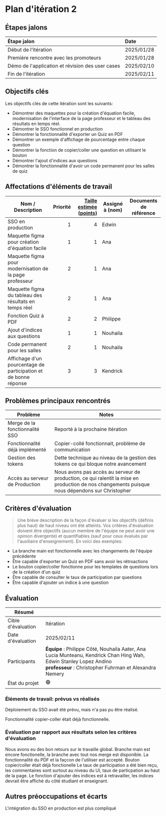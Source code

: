 # Plan d'itération 2

## Étapes jalons

| Étape jalon                                       | Date       |
| :------------------------------------------------ | :--------- |
| Début de l'itération                              | 2025/01/28 |
| Première rencontre avec les promoteurs            | 2025/01/28 |
| Démo de l'application et révision des user cases  | 2025/02/10 |
| Fin de l'itération                                | 2025/02/11 |

## Objectifs clés

Les objectifs clés de cette itération sont les suivants:

-   Démontrer des maquettes pour la création d'équation facile, modernisation de l'interface de la page professeur et le tableau des résultats en temps réel. 
-   Démontrer le SSO fonctionnel en production
-   Démontrer la fonctionnalité d'exporter un Quiz en PDF
-   Démontrer un exemple d'affichage de pourcentage entre chaque question
-   Démontrer la fonction de copier/coller une question en utilisant le bouton
-   Démontrer l'ajout d'indices aux questions
-   Démontrer la fonctionnalité d'avoir un code permanent pour les salles de quiz



## Affectations d'éléments de travail

| Nom / Description              | Priorité | [Taille estimée (points)](#commentEstimer 'Comment estimer?') | Assigné à (nom) | Documents de référence                                                                          |
| ------------------------------ | -------: | ------------------------------------------------------------: | --------------- | ----------------------------------------------------------------------------------------------- |
| SSO en production |        1 |                                                             4 | Edwin            ||
| Maquette figma pour création d'équation facile |  1|                                                        1 | Ana            ||
| Maquette figma pour modernisation de la page professeur |  2|                                                        1 | Ana            ||
| Maquette figma du tableau des résultats en temps réel |  2|                                                        1 | Ana            ||
| Fonction Quiz à PDF |   2|                                      2| Philippe         |                                                 |
| Ajout d'indices aux questions          |   1|                                      1| Nouhaila         |   
| Code permanent pour les salles          |   2|                                      1| Nouhaila         |                                                 |
| Affichage d'un pourcentage de participation et de bonne réponse               |   3|                                      3| Kendrick    |                                                 |

## Problèmes principaux rencontrés

| Problème                                                                                                                               | Notes                                                                                                                                                                                                                                         |
| -------------------------------------------------------------------------------------------------------------------------------------- | --------------------------------------------------------------------------------------------------------------------------------------------------------------------------------------------------------------------------------------------- |
| Merge de la fonctionnalité SSO |  Reporté à la prochaine itération       
| Fonctionnalité déjà implémenté |  Copier-collé fonctionnait, problème de communication   
| Gestion des tokens |  Dette technique au niveau de la gestion des tokens ce qui bloque notre avancement   
| Accès au serveur de Production |  Nous avons pas accès au serveur de production, ce qui ralentit la mise en production de nos changements puisque nous dépendons sur Christopher                                      

## Critères d'évaluation

> Une brève description de la façon d'évaluer si les objectifs (définis plus haut) de haut niveau ont été atteints.
> Vos critères d'évaluation doivent être objectifs (aucun membre de l'équipe ne peut avoir une opinion divergente) et quantifiables (sauf pour ceux évalués par l'auxiliaire d'enseignement). En voici des exemples:

-   La branche main est fonctionnelle avec les changements de l'équipe précédente
-   Être capable d'exporter un Quiz en PDF sans avoir les rétroactions
-   Le bouton copier/coller fonctionne pour les templates de questions lors de la création d'un quiz
-   Être capable de consulter le taux de participation par questions 
- Être capable d'ajouter un indice à une question

## Évaluation

| Résumé             |                                                                                                                                    |
| ------------------ | ---------------------------------------------------------------------------------------------------------------------------------- |
| Cible d'évaluation | Itération                                                                                                                          |
| Date d'évaluation  | 2025/02/11                                                                                                                        |
| Participants       | **Équipe** : Philippe Côté, Nouhaila Aater, Ana Lucia Munteanu, Kendrick Chan Hing Wah, Edwin Stanley Lopez Andino <br> **professeur** : Christopher Fuhrman et Alexandra Nemery |
| État du projet     | 🟢                                                                                                                                 |

### Éléments de travail: prévus vs réalisés

Déploiement du SSO avait été prévu, mais n'a pas pu être réalisé.

Fonctionnalité copier-coller était déjà fonctionnelle.



### Évaluation par rapport aux résultats selon les critères d'évaluation

Nous avons eu des bon retours sur le travaille global.
Branche main est encore fonctionelle, la branche avec tout nos merge est disponible.
La fonctionnalité du PDF et la façcon de l'utiliser est accepté.
Bouton copier/coller était déjà fonctionelle
Le taux de participation a été bien reçu, les commentaires sont surtout au niveau du UI, taux de particpation au haut de la page.
Le fonction d'ajouter des indices est à retravailler, les indices devrait être affiché du côté étudiant et enseignant.


## Autres préoccupations et écarts

L'intégration du SSO en production est plus compliqué
